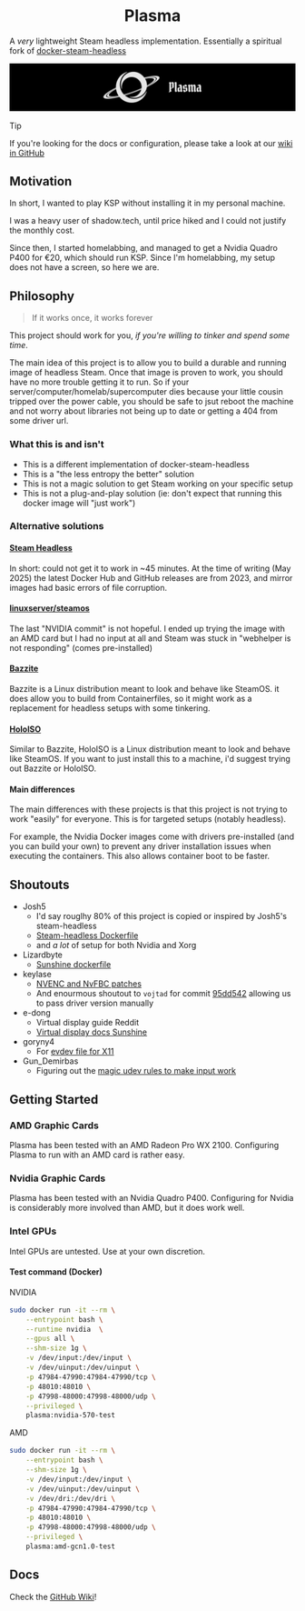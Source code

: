 <h1 align="center">Plasma</h1>

A _very_ lightweight Steam headless implementation.
Essentially a spiritual fork of [docker-steam-headless](https://github.com/Steam-Headless/docker-steam-headless)

<img alt="Plasma black hole image" src="docs/banner.png"/>

> [!TIP]
> If you're looking for the docs or configuration, please take a look
> at our [wiki in GitHub](https://github.com/jsmrcaga/plasma/wiki)

## Motivation
In short, I wanted to play KSP without installing it in my personal machine.

I was a heavy user of shadow.tech, until price hiked and I could not
justify the monthly cost.

Since then, I started homelabbing, and managed to get a Nvidia Quadro P400 for €20, which should run KSP.
Since I'm homelabbing, my setup does not have a screen, so here we are.

## Philosophy

> If it works once, it works forever

This project should work for you, _if you're willing to tinker and spend some time_.

The main idea of this project is to allow you to build a durable and running image of headless Steam.
Once that image is proven to work, you should have no more trouble getting it to run. So
if your server/computer/homelab/supercomputer dies because your little cousin tripped over the
power cable, you should be safe to jsut reboot the machine and not worry about libraries
not being up to date or getting a 404 from some driver url.

### What this is and isn't
* This is a different implementation of docker-steam-headless
* This is a "the less entropy the better" solution
* This is not a magic solution to get Steam working on your specific setup
* This is not a plug-and-play solution (ie: don't expect that running this docker image will "just work")

### Alternative solutions

#### [Steam Headless](https://github.com/Steam-Headless/docker-steam-headless)
In short: could not get it to work in ~45 minutes. At the time of writing (May 2025) the latest Docker Hub
and GitHub releases are from 2023, and mirror images had basic errors of file corruption.

#### [linuxserver/steamos](https://docs.linuxserver.io/images/docker-steamos/)
The last "NVIDIA commit" is not hopeful. I ended up trying the image with an
AMD card but I had no input at all and Steam was stuck in "webhelper is not responding" (comes pre-installed)

#### [Bazzite](https://bazzite.gg/)
Bazzite is a Linux distribution meant to look and behave like SteamOS.
it does allow you to build from Containerfiles, so it might work as a replacement 
for headless setups with some tinkering.

#### [HoloISO](https://github.com/HoloISO/releases)
Similar to Bazzite, HoloISO is a Linux distribution meant to look and behave like SteamOS.
If you want to just install this to a machine, i'd suggest trying out Bazzite or HoloISO. 

#### Main differences

The main differences with these projects is that this project is not trying
to work "easily" for everyone. This is for targeted setups (notably headless).

For example, the Nvidia Docker images come with drivers pre-installed (and you
can build your own) to prevent any driver installation issues when executing
the containers. This also allows container boot to be faster.

## Shoutouts
- Josh5
	- I'd say rouglhy 80% of this project is copied or inspired by Josh5's steam-headless
	- [Steam-headless Dockerfile](https://github.com/Steam-Headless/docker-steam-headless/blob/14c770bce61db99c56592760c73c2ba454dab648/Dockerfile.debian#L1)
	- and _a lot_ of setup for both Nvidia and Xorg
- Lizardbyte
	- [Sunshine dockerfile](https://github.com/LizardByte/Sunshine/blob/c6f36474ba9b492eea2a60930ca7304ea96176af/docker/debian-bookworm.dockerfile)
- keylase
	- [NVENC and NvFBC patches](https://github.com/keylase/nvidia-patch)
	- And enourmous shoutout to `vojtad` for commit [95dd542](https://github.com/keylase/nvidia-patch/commit/95dd542a8014578f91ffdd864a37b67b19c8948e) allowing us to pass driver version manually
- e-dong
	- Virtual display guide Reddit
	- [Virtual display docs Sunshine](https://app.lizardbyte.dev/2023-09-14-remote-ssh-headless-sunshine-setup/?lng=en-US#virtual-display-setup)
- goryny4
	- For [evdev file for X11](https://gist.github.com/goryny4/014815ab73bede4f2184)
- Gun_Demirbas
	- Figuring out the [magic udev rules to make input work](https://discuss.linuxcontainers.org/t/headless-wayland-container-streaming-via-sunshine-sway-libinput-not-finding-input-devices/18852/7)

## Getting Started

### AMD Graphic Cards
Plasma has been tested with an AMD Radeon Pro WX 2100.
Configuring Plasma to run with an AMD card is rather easy.

### Nvidia Graphic Cards
Plasma has been tested with an Nvidia Quadro P400.
Configuring for Nvidia is considerably more involved than AMD, but 
it does work well.

### Intel GPUs
Intel GPUs are untested. Use at your own discretion.

#### Test command (Docker)

NVIDIA
```sh
sudo docker run -it --rm \
	--entrypoint bash \
	--runtime nvidia  \
	--gpus all \
	--shm-size 1g \
	-v /dev/input:/dev/input \
	-v /dev/uinput:/dev/uinput \
	-p 47984-47990:47984-47990/tcp \
	-p 48010:48010 \
	-p 47998-48000:47998-48000/udp \
	--privileged \
	plasma:nvidia-570-test
```

AMD
```sh
sudo docker run -it --rm \
	--entrypoint bash \
	--shm-size 1g \
	-v /dev/input:/dev/input \
	-v /dev/uinput:/dev/uinput \
	-v /dev/dri:/dev/dri \
	-p 47984-47990:47984-47990/tcp \
	-p 48010:48010 \
	-p 47998-48000:47998-48000/udp \
	--privileged \
	plasma:amd-gcn1.0-test
```

## Docs

Check the [GitHub Wiki](https://github.com/jsmrcaga/plasma/wiki)!

